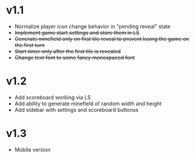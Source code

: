 # v1.1

- Normalize player icon change behavior in "pending reveal" state
- ~~Implement game start settings and store them in LS~~
- ~~Generate minefield only on first tile reveal to prevent losing the game on the first turn~~
- ~~Start timer only after the first tile is revealed~~
- ~~Change text font to some fancy monospaced font~~

# v1.2

- Add scoreboard working via LS
- Add ability to generate minefield of random width and height
- Add sidebar with settings and scoreboard buttonss

# v1.3

- Mobile version
